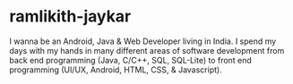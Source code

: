 # ramlikith-jaykar
I wanna be an Android, Java &amp; Web Developer living in India. I spend my days with my hands in many different areas of software development from back end programming (Java, C/C++, SQL, SQL-Lite) to front end programming (UI/UX, Android, HTML, CSS, &amp; Javascript).

